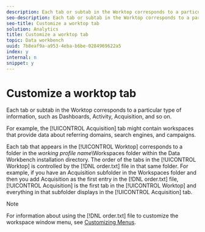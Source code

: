 ```yaml
---
description: Each tab or subtab in the Worktop corresponds to a particular type of information, such as Dashboards, Activity, Acquisition, and so on.
seo-description: Each tab or subtab in the Worktop corresponds to a particular type of information, such as Dashboards, Activity, Acquisition, and so on.
seo-title: Customize a worktop tab
solution: Analytics
title: Customize a worktop tab
topic: Data workbench
uuid: 7b8eaf9a-a953-4eba-b6be-0284969622a5
index: y
internal: n
snippet: y
---
```


# Customize a worktop tab

Each tab or subtab in the Worktop corresponds to a particular type of information, such as Dashboards, Activity, Acquisition, and so on.

For example, the [!UICONTROL Acquisition] tab might contain workspaces that provide data about referring domains, search engines, and campaigns.

Each tab that appears in the [!UICONTROL Worktop] corresponds to a folder in the *working profile name*\Workspaces folder within the Data Workbench installation directory. The order of the tabs in the [!UICONTROL Worktop] is controlled by the [!DNL order.txt] file in that same folder. For example, if you have an Acquisition subfolder in the Workspaces folder and then you add Acquisition as the first entry in the [!DNL order.txt] file, [!UICONTROL Acquisition] is the first tab in the [!UICONTROL Worktop] and everything in that subfolder displays in the [!UICONTROL Acquisition] tab.

>[!NOTE]
>
>For information about using the [!DNL order.txt] file to customize the workspace window menu, see [Customizing Menus](../../../data-workbench-client/c-intf-anlys-ftrs/c-ctm-menus/c-ctm-menus.md#concept_93D4C09CB7F34CD293B7B64FBA1CF894).

